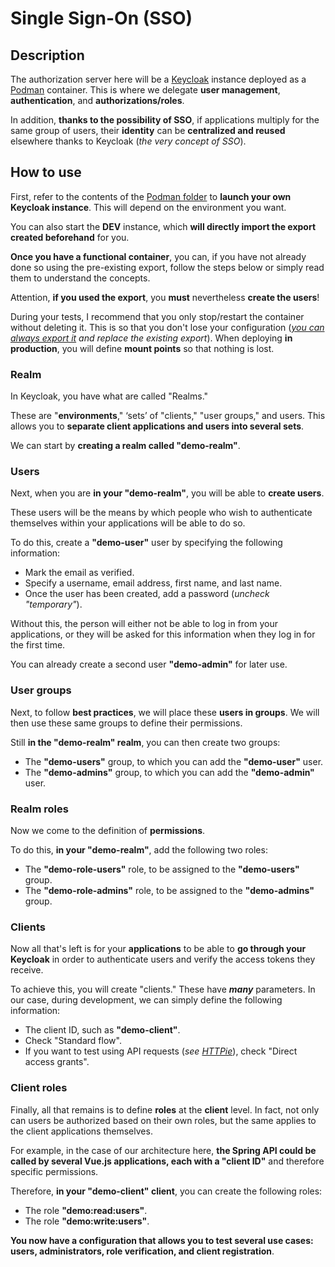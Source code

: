 # Single Sign-On (SSO)

## Description

The authorization server here will be a [Keycloak](https://www.keycloak.org/) instance deployed as a [Podman](https://podman.io/) container.
This is where we delegate **user management**, **authentication**, and **authorizations/roles**.

In addition, **thanks to the possibility of SSO**, if applications multiply for the same group of users,
their **identity** can be **centralized and reused** elsewhere thanks to Keycloak (*the very concept of SSO*).

## How to use

First, refer to the contents of the [Podman folder](./podman/) to **launch your own Keycloak instance**.
This will depend on the environment you want.

You can also start the **DEV** instance, which **will directly import the export created beforehand** for you.

**Once you have a functional container**, you can, if you have not already done so using the pre-existing export, follow the steps below or simply read them to understand the concepts.

Attention, **if you used the export**, you **must** nevertheless **create the users**!

During your tests, I recommend that you only stop/restart the container without deleting it.
This is so that you don't lose your configuration (*[you can always export it](https://www.keycloak.org/server/importExport) and replace the existing export*).
When deploying **in production**, you will define **mount points** so that nothing is lost.

### Realm

In Keycloak, you have what are called "Realms."

These are "**environments**," ‘sets’ of "clients," "user groups," and users.
This allows you to **separate client applications and users into several sets**.

We can start by **creating a realm called "demo-realm"**.

### Users

Next, when you are **in your "demo-realm"**, you will be able to **create users**.

These users will be the means by which people who wish to authenticate themselves within your applications
will be able to do so.

To do this, create a **"demo-user"** user by specifying the following information:

- Mark the email as verified.
- Specify a username, email address, first name, and last name.
- Once the user has been created, add a password (*uncheck "temporary"*).

Without this, the person will either not be able to log in from your applications,
or they will be asked for this information when they log in for the first time.

You can already create a second user **"demo-admin"** for later use.

### User groups

Next, to follow **best practices**, we will place these **users in groups**.
We will then use these same groups to define their permissions.

Still **in the "demo-realm" realm**, you can then create two groups:

- The **"demo-users"** group, to which you can add the **"demo-user"** user.
- The **"demo-admins"** group, to which you can add the **"demo-admin"** user.

### Realm roles

Now we come to the definition of **permissions**.

To do this, **in your "demo-realm"**, add the following two roles:

- The **"demo-role-users"** role, to be assigned to the **"demo-users"** group.
- The **"demo-role-admins"** role, to be assigned to the **"demo-admins"** group.

### Clients

Now all that's left is for your **applications** to be able to **go through your Keycloak** in order to authenticate
users and verify the access tokens they receive.

To achieve this, you will create "clients." These have ***many*** parameters.
In our case, during development, we can simply define the following information:

- The client ID, such as **"demo-client"**.
- Check "Standard flow".
- If you want to test using API requests (*see [HTTPie](../backend/httpie/)*), check "Direct access grants".

### Client roles

Finally, all that remains is to define **roles** at the **client** level. In fact, not only can users
be authorized based on their own roles, but the same applies to the client applications themselves.

For example, in the case of our architecture here, **the Spring API could be called by several Vue.js applications, each with a "client ID"** and therefore specific permissions.

Therefore, **in your "demo-client" client**, you can create the following roles:

- The role **"demo:read:users"**.
- The role **"demo:write:users"**.

**You now have a configuration that allows you to test several use cases: users, administrators, role verification, and client registration**.
